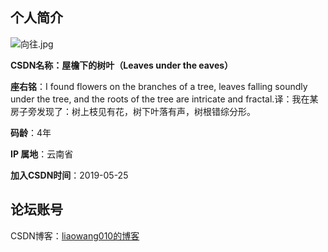## 个人简介

![向往.jpg](https://github.com/harrybooter/csdnwriting/blob/b440981f8db06cd904d5883b3d112c37c0f6c0b1/image/%E5%90%91%E5%BE%80.jpg)

**CSDN名称：屋檐下的树叶（Leaves under the eaves）**

**座右铭**：I found flowers on the branches of a tree, leaves falling soundly under the tree, and the roots of the tree are intricate and fractal.译：我在某房子旁发现了：树上枝见有花，树下叶落有声，树根错综分形。

**码龄**：4年

**IP 属地**：云南省

**加入CSDN时间**：2019-05-25

## 论坛账号
CSDN博客：[liaowang010的博客](https://blog.csdn.net/liaowang010)
